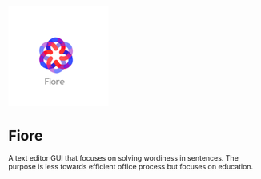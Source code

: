 <p align="left">
  <img src="Fiore.png" width="200"/>
</p>

# Fiore

A text editor GUI that focuses on solving wordiness in sentences. The purpose is less towards efficient office process but focuses on education.
